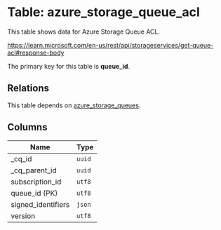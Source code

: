 # Table: azure_storage_queue_acl

This table shows data for Azure Storage Queue ACL.

https://learn.microsoft.com/en-us/rest/api/storageservices/get-queue-acl#response-body

The primary key for this table is **queue_id**.

## Relations

This table depends on [azure_storage_queues](azure_storage_queues.md).

## Columns

| Name          | Type          |
| ------------- | ------------- |
|_cq_id|`uuid`|
|_cq_parent_id|`uuid`|
|subscription_id|`utf8`|
|queue_id (PK)|`utf8`|
|signed_identifiers|`json`|
|version|`utf8`|